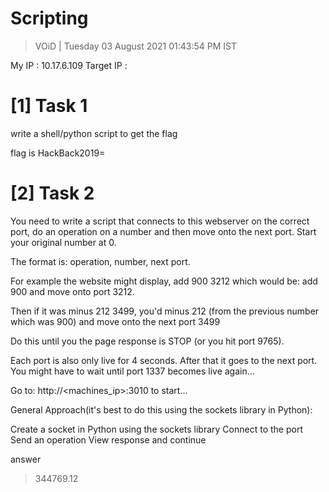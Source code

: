 # Scripting 

> VOiD | Tuesday 03 August 2021 01:43:54 PM IST

My IP : 10.17.6.109
Target IP : 



# [1] Task 1
write a shell/python script to get the flag

flag is HackBack2019=


# [2] Task 2

You need to write a script that connects to this webserver on the correct port, do an operation on a number and then move onto the next port. Start your original number at 0.

The format is: operation, number, next port.

For example the website might display, add 900 3212 which would be: add 900 and move onto port 3212.

Then if it was minus 212 3499, you'd minus 212 (from the previous number which was 900) and move onto the next port 3499

Do this until you the page response is STOP (or you hit port 9765).

Each port is also only live for 4 seconds. After that it goes to the next port. You might have to wait until port 1337 becomes live again...

Go to: http://<machines_ip>:3010 to start...

General Approach(it's best to do this using the sockets library in Python):

Create a socket in Python using the sockets library
Connect to the port 
Send an operation
View response and continue

answer
> 344769.12




